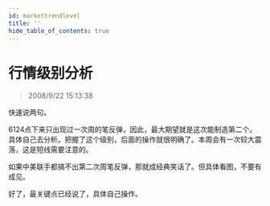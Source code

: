 ```yaml
---
id: markettrendlevel 
title: ''
hide_table_of_contents: true
---
```


# 行情级别分析

> 2008/9/22 15:13:38

<div style={{color: '#33FF00', fontWeight: '500', fontSize: '18px'}}>

快速说两句。

 

6124点下来只出现过一次周的笔反弹，因此，最大期望就是这次能制造第二个。具体自己去分析。把握了这个级别，后面的操作就很明确了。本周会有一次较大震荡，这是短线需要注意的。

 

如果中美联手都搞不出第二次周笔反弹，那就成经典笑话了。但具体看图，不要有成见。

 

好了，最关键点已经说了，具体自己操作。

</div>